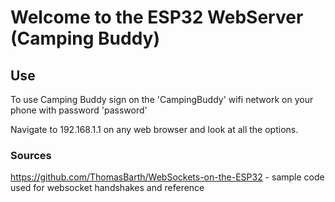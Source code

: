 # Welcome to the ESP32 WebServer (Camping Buddy)

## Use

To use Camping Buddy sign on the 'CampingBuddy' wifi network on your phone with password 'password'

Navigate to 192.168.1.1 on any web browser and look at all the options.

### Sources

https://github.com/ThomasBarth/WebSockets-on-the-ESP32 - sample code used for websocket handshakes and reference

